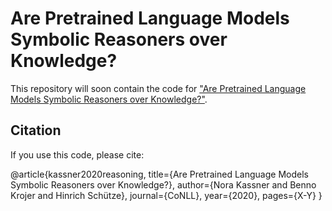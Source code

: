# Are Pretrained Language Models  Symbolic Reasoners over Knowledge?
This repository will soon contain the code for ["Are Pretrained Language Models  Symbolic Reasoners over Knowledge?"](https://arxiv.org/abs/2006.10413).

## Citation
If you use this code, please cite:

  @article{kassner2020reasoning,
    title={Are Pretrained Language Models  Symbolic Reasoners over Knowledge?},
    author={Nora Kassner and Benno Krojer and Hinrich Schütze},
    journal={CoNLL},
    year={2020},
    pages={X-Y}
  }
